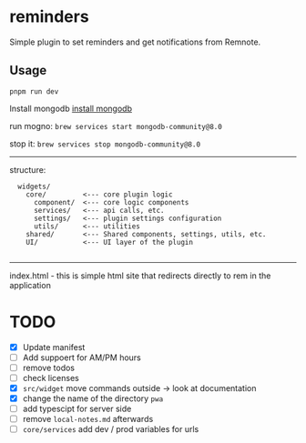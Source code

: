 # reminders

Simple plugin to set reminders and get notifications from Remnote.

## Usage

<!-- TODO: Describe usage -->

`pnpm run dev`

<!-- ignore-after -->


Install mongodb
[install mongodb](https://www.mongodb.com/docs/manual/installation/)

run mogno:
`brew services start mongodb-community@8.0`

stop it: 
`brew services stop mongodb-community@8.0`



---
structure:
```
  widgets/
    core/         <--- core plugin logic 
      component/  <--- core logic components
      services/   <--- api calls, etc.
      settings/   <--- plugin settings configuration
      utils/      <--- utilities
    shared/       <--- Shared components, settings, utils, etc.
    UI/           <--- UI layer of the plugin
    

```
---

index.html - this is simple html site that redirects directly to rem in the application

# TODO
- [x] Update manifest
- [ ] Add suppoert for AM/PM hours
- [ ] remove todos
- [ ] check licenses 
- [x] `src/widget` move commands outside -> look at documentation 
- [x] change the name of the directory `pwa`
- [ ] add typescipt for server side
- [ ] remove `local-notes.md` afterwards
- [ ] `core/services` add dev / prod variables for urls